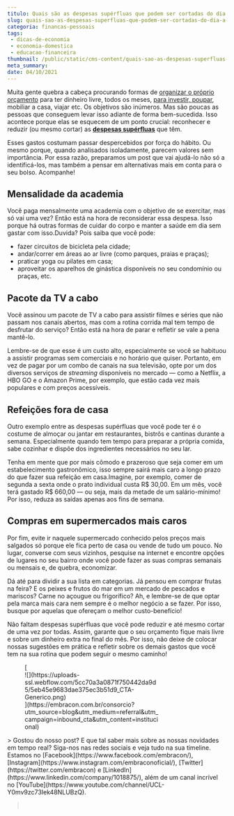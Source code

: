 ```yaml
---
titulo: Quais são as despesas supérfluas que podem ser cortadas do dia a dia?
slug: quais-sao-as-despesas-superfluas-que-podem-ser-cortadas-do-dia-a-dia
categoria: financas-pessoais
tags:
 - dicas-de-economia
 - economia-domestica
 - educacao-financeira
thumbnail: /public/static/cms-content/quais-sao-as-despesas-superfluas-que-podem-ser-cortadas-do-dia-a-dia.jpeg
meta_summary: 
date: 04/10/2021
---
```

Muita gente quebra a cabeça procurando formas de [organizar o próprio orçamento](https://www.embracon.com.br/blog/7-dicas-para-comecar-a-sua-organizacao-financeira) para ter dinheiro livre, todos os meses, [para investir, poupar](https://www.embracon.com.br/blog/guardar-poupar-ou-investir-qual-a-diferenca-entre-os-termos), mobiliar a casa, viajar etc. Os objetivos são inúmeros. Mas são poucas as pessoas que conseguem levar isso adiante de forma bem-sucedida. Isso acontece porque elas se esquecem de um ponto crucial: reconhecer e reduzir (ou mesmo cortar) as [**despesas supérfluas**](https://www.embracon.com.br/blog/como-identificar-e-eliminar-gastos-desnecessarios) que têm.

Esses gastos costumam passar despercebidos por força do hábito. Ou mesmo porque, quando analisados isoladamente, parecem valores sem importância. Por essa razão, preparamos um post que vai ajudá-lo não só a identificá-los, mas também a pensar em alternativas mais em conta para o seu bolso. Acompanhe!

Mensalidade da academia
-----------------------

Você paga mensalmente uma academia com o objetivo de se exercitar, mas só vai uma vez? Então está na hora de reconsiderar essa despesa. Isso porque há outras formas de cuidar do corpo e manter a saúde em dia sem gastar com isso.Duvida? Pois saiba que você pode:

- fazer circuitos de bicicleta pela cidade;
- andar/correr em áreas ao ar livre (como parques, praias e praças);
- praticar yoga ou pilates em casa;
- aproveitar os aparelhos de ginástica disponíveis no seu condomínio ou praças, etc.

Pacote da TV a cabo
-------------------

Você assinou um pacote de TV a cabo para assistir filmes e séries que não passam nos canais abertos, mas com a rotina corrida mal tem tempo de desfrutar do serviço? Então está na hora de parar e refletir se vale a pena mantê-lo.

Lembre-se de que esse é um custo alto, especialmente se você se habituou a assistir programas sem comerciais e no horário que quiser. Portanto, em vez de pagar por um combo de canais na sua televisão, opte por um dos diversos serviços de *streaming* disponíveis no mercado — como a Netflix, a HBO GO e o Amazon Prime, por exemplo, que estão cada vez mais populares e com preços acessíveis.

Refeições fora de casa
----------------------

Outro exemplo entre as despesas supérfluas que você pode ter é o costume de almoçar ou jantar em restaurantes, bistrôs e cantinas durante a semana. Especialmente quando tem tempo para preparar a própria comida, sabe cozinhar e dispõe dos ingredientes necessários no seu lar.

Tenha em mente que por mais cômodo e prazeroso que seja comer em um estabelecimento gastronômico, isso sempre sairá mais caro a longo prazo do que fazer sua refeição em casa.Imagine, por exemplo, comer de segunda a sexta onde o prato individual custa R$ 30,00. Em um mês, você terá gastado R$ 660,00 — ou seja, mais da metade de um salário-mínimo! Por isso, reduza as saídas apenas aos fins de semana.

Compras em supermercados mais caros
-----------------------------------

Por fim, evite ir naquele supermercado conhecido pelos preços mais salgados só porque ele fica perto de casa ou vende de tudo um pouco. No lugar, converse com seus vizinhos, pesquise na internet e encontre opções de lugares no seu bairro onde você pode fazer as suas compras semanais ou mensais e, de quebra, economizar.

Dá até para dividir a sua lista em categorias. Já pensou em comprar frutas na feira? E os peixes e frutos do mar em um mercado de pescados e mariscos? Carne no açougue ou frigorífico? Ah, e lembre-se de que optar pela marca mais cara nem sempre é o melhor negócio a se fazer. Por isso, busque por aquelas que ofereçam o melhor custo-benefício!

Não faltam despesas supérfluas que você pode reduzir e até mesmo cortar de uma vez por todas. Assim, garante que o seu orçamento fique mais livre e sobre um dinheiro extra no final do mês. Por isso, não deixe de colocar nossas sugestões em prática e refletir sobre os demais gastos que você tem na sua rotina que podem seguir o mesmo caminho!

<figure class="w-richtext-figure-type-image w-richtext-align-center" style="max-width:310px">[<div>![](https://uploads-ssl.webflow.com/5cc70a3a0871f750442da9d5/5eb45e9683dae375ec3b51d9_CTA-Generico.png)</div>](https://embracon.com.br/consorcio?utm_source=blog&utm_medium=referral&utm_campaign=inbound_cta&utm_content=institucional)</figure>> Gostou do nosso post? E que tal saber mais sobre as nossas novidades em tempo real? Siga-nos nas redes sociais e veja tudo na sua timeline. Estamos no [Facebook](https://www.facebook.com/embracon/), [Instagram](https://www.instagram.com/embraconoficial/), [Twitter](https://twitter.com/embracon) e [LinkedIn](https://www.linkedin.com/company/1018875/), além de um canal incrível no [YouTube](https://www.youtube.com/channel/UCL-Y0mv9zc73Iek48NLUBzQ).

> ‍
